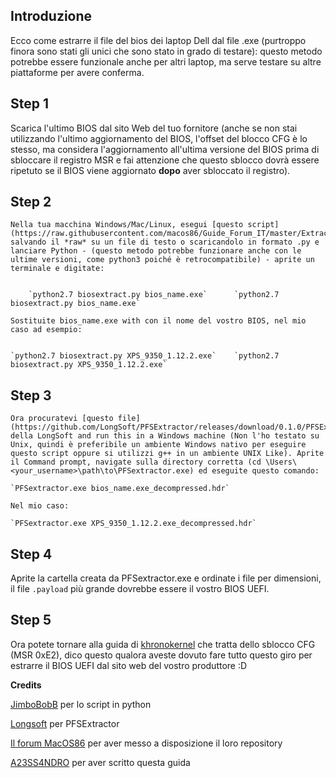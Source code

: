 ## Introduzione

Ecco come estrarre il file del bios dei laptop Dell dal file .exe (purtroppo finora sono stati gli unici che sono stato in grado di testare): questo metodo potrebbe essere funzionale anche per altri laptop, ma serve testare su altre piattaforme per avere conferma.

## Step 1

Scarica l'ultimo BIOS dal sito Web del tuo fornitore (anche se non stai utilizzando l'ultimo aggiornamento del BIOS, l'offset del blocco CFG è lo stesso, ma considera l'aggiornamento all'ultima versione del BIOS prima di sbloccare il registro MSR e fai attenzione che questo sblocco dovrà essere ripetuto se il BIOS viene aggiornato **dopo** aver sbloccato il registro).


## Step 2

	Nella tua macchina Windows/Mac/Linux, esegui [questo script](https://raw.githubusercontent.com/macos86/Guide_Forum_IT/master/ExtractDellBIOS.py) salvando il *raw* su un file di testo o scaricandolo in formato .py e lanciare Python - (questo metodo potrebbe funzionare anche con le ultime versioni, come python3 poiché è retrocompatibile) - aprite un terminale e digitate:


		`python2.7 biosextract.py bios_name.exe`	  `python2.7 biosextract.py bios_name.exe`
		
	Sostituite bios_name.exe with con il nome del vostro BIOS, nel mio caso ad esempio: 


	`python2.7 biosextract.py XPS_9350_1.12.2.exe`	  `python2.7 biosextract.py XPS_9350_1.12.2.exe`
	
## Step 3

	Ora procuratevi [questo file](https://github.com/LongSoft/PFSExtractor/releases/download/0.1.0/PFSExtractor_0.1.0.zip) della LongSoft and run this in a Windows machine (Non l'ho testato su Unix, quindi è preferibile un ambiente Windows nativo per eseguire questo script oppure si utilizzi g++ in un ambiente UNIX Like). Aprite il Command prompt, navigate sulla directory corretta (cd \Users\<your_username>\path\to\PFSextractor.exe) ed eseguite questo comando:

	`PFSextractor.exe bios_name.exe_decompressed.hdr`

	Nel mio caso:

	`PFSextractor.exe XPS_9350_1.12.2.exe_decompressed.hdr`

## Step 4

 Aprite la cartella creata da PFSextractor.exe e ordinate i file per dimensioni, il file `.payload` più grande dovrebbe essere il vostro BIOS UEFI.

## Step 5

Ora potete tornare alla guida di [khronokernel](https://khronokernel-2.gitbook.io/opencore-vanilla-desktop-guide/extras/msr-lock) che tratta dello sblocco CFG (MSR 0xE2), dico questo qualora aveste dovuto fare tutto questo giro per estrarre il BIOS UEFI dal sito web del vostro produttore :D


**Credits**

[JimboBobB](https://forums.mydigitallife.net/members/jimbobobb.361587/) per lo script in python

[Longsoft](https://github.com/Longsoft) per PFSExtractor

[Il forum MacOS86](https://macos86.it) per aver messo a disposizione il loro repository

[A23SS4NDRO](https://www.macos86.it/profile/996-a23ss4ndro/) per aver scritto questa guida
